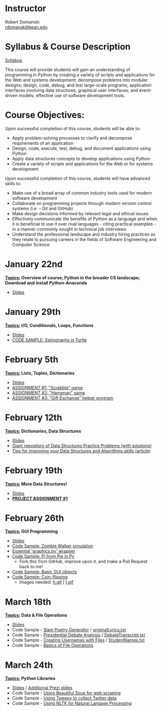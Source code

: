 # Instructor

Robert Domanski<br>
<a href="mailto:rdomansk@kean.edu">rdomansk@kean.edu</a>


# Syllabus & Course Description

<a href="https://drive.google.com/file/d/1xfeF65X9mVsB-IBsYOCNgWyeFaLHCMYO/view?usp=sharing">Syllabus</a>

This course will provide students will gain an understanding of programming in Python by creating a variety of scripts and applications for the Web and systems development; decompose problems into modular designs; design, code, debug, and test large-scale programs; application interfaces involving data structures, graphical user interfaces; and event-driven models; effective use of software development tools.


# Course Objectives:  

Upon successful completion of this course, students will be able to:
- Apply problem-solving processes to clarify and decompose requirements of an application
- Design, code, execute, test, debug, and document applications using Python
- Apply data structures concepts to develop applications using Python
- Create a variety of scripts and applications for the Web or for systems development

Upon successful completion of this course, students will have advanced skills to:
- Make use of a broad array of common industry tools used for modern software development
- Collaborate on programming projects through modern version control systems (i.e. – Git and GitHub)
- Make design decisions informed by relevant legal and ethical issues
- Effectively communicate the benefits of Python as a language and when it is beneficial to use it over rival languages - citing practical examples - in a manner commonly sought in technical job interviews
- Understand the professional landscape and industry hiring practices as they relate to pursuing careers in the fields of Software Engineering and Computer Science



# January 22nd

<b><u>Topics:</u>  Overview of course; Python in the broader CS landscape; Download and install Python-Anaconda</b>
- <a href="https://drive.google.com/file/d/1hf0Iv1BbIUzDlCK5DfoWTYX2O-eW0t7G/view?usp=sharing">Slides</a>


# January 29th

<b><u>Topics:</u> I/O, Conditionals, Loops, Functions</b>
- <a href="https://drive.google.com/file/d/1N-mTPuF_8oZOm1FOKF4dEbEqmyUZEUEb/view?usp=sharing">Slides</a>
- <a href="https://drive.google.com/file/d/1bxLqwqNPp6mIhjMn_KdFtwdBVHaFWof-/view?usp=sharing">CODE SAMPLE: Spirographs in Turtle</a>


# February 5th

<b><u>Topics:</u> Lists, Tuples, Dictionaries</b>
- <a href="https://drive.google.com/file/d/1mOanK25BZ_jPxDhriNWAZRvECWbR_UIW/view?usp=sharing">Slides</a>
- <a href="https://drive.google.com/file/d/1KkxCv4GvbIoXp9yj3lvm0f79HiIL6ALf/view?usp=sharing">ASSIGNMENT #1: "Scrabble" game</a>
- <a href="https://drive.google.com/file/d/16WhNz9fI0usP3o-EAda0SyKXUYs852PV/view?usp=sharing">ASSIGNMENT #2: "Hangman" game</a>
- <a href="https://drive.google.com/file/d/1ie2iJef4_YhGncdrE66JJI0wrWQl8s8P/view?usp=sharing">ASSIGNMENT #3: "Gift Exchange" helper program</a>


# February 12th

<b><u>Topics:</u> Dictionaries, Data Structures</b>
- <a href="https://drive.google.com/file/d/1MxJrQ2Fw67gv_t6CtVDsW85WSg_aSOkp/view?usp=sharing">Slides</a>
- <a href="https://github.com/NYC-TTP/Data-Structures-Algorithms/blob/master/README.md">Giant repository of Data Structures Practice Problems (with solutions)
- <a href="https://medium.com/@fabianterh/how-to-improve-your-data-structures-algorithms-and-problem-solving-skills-af50971cba60">Tips for improving your Data Structures and Algorithms skills (article)</a>


# February 19th

<b><u>Topics:</u>  More Data Structures!</b>
- <a href="https://drive.google.com/file/d/159u_pNx-4BdH-KM40J96Nrao2GAMmfrc/view?usp=sharing">Slides</a>
- <b><a href="https://drive.google.com/file/d/1ou3lKj5E8HVHzMflIkYJcptDTIZKgGmU/view?usp=sharing">PROJECT ASSIGNMENT #1</a></b>


# February 26th

<b><u>Topics:</u>  GUI Programming</b>
- <a href="https://drive.google.com/file/d/1hCk0nAVTZsvnvNZoBxA6B3O1nJ73-jzf/view?usp=sharing">Slides</a>
- <a href="https://drive.google.com/file/d/1Z6037bkT0-WcSrFKWYDx8raumzzGSsOw/view?usp=sharing">Code Sample:  Zombie Walker simulation</a>
- <a href="https://drive.google.com/file/d/10WV7Lqw9CgZxsmPLoDz7tXzVYMfNbrwa/view?usp=sharing">Essential 'graphics.py' wrapper</a>
- <a href="https://github.com/RobbieD2R2/Pi-from-Pie-in-Py">Code Sample:  Pi from Pie in Py</a>
  - Fork this from GitHub, improve upon it, and make a Pull Request back to me!
- <a href="https://drive.google.com/file/d/1MMFKhMN6rjsmFQAaUwqJJAIE1H6v2CRu/view?usp=sharing">Code Sample:  Basic GUI objects</a>
- <a href="https://drive.google.com/file/d/1xzyeJh3oJJBQ0ZazbalCulpxDr6O9Bhq/view?usp=sharing">Code Sample:  Coin-flipping</a>
  - Images needed:  <a href="https://drive.google.com/file/d/1I9JcnqkQADf2Ws53fInMVhn5LeoRQoNk/view?usp=sharing">h.gif</a>  |  <a href="https://drive.google.com/open?id=1PcAmWB22tb6XSh8jM5w0toCfas-2JL3A">t.gif</a>


# March 18th

<b><u>Topics:</u>  Data & File Operations</b>
- <a href="https://drive.google.com/file/d/19Bqhmko8VGMZNVN7QnYy4sEgHO4Vydt7/view?usp=sharing">Slides</a>
- Code Sample - <a href="https://drive.google.com/open?id=1Opm70t4wOUBWMWcx2QsbIn6GQcBYes3c">Slam Poetry Generator</a>  /  <a href="https://drive.google.com/open?id=16U-QMHpZ9BsOk_oXnTSN9zVev60Lv3DM">originalLyrics.txt</a>
- Code Sample - <a href="https://drive.google.com/open?id=1H43UHGNR7uzaLetKpIQ7oLl-JCS7-uqP">Presidential Debate Analysis</a>  /  <a href="https://drive.google.com/open?id=1ZDVVOzSOba7m8Q_01BQ5Uw5DzoLVp5kI">DebateTranscript.txt</a>
- Code Sample - <a href="https://drive.google.com/open?id=12T_DCkBWN1fq4Qpm0NN70uN-JQ0eDPMa">Creating Usernames with Files</a>  /  <a href="https://drive.google.com/open?id=1HPiwASZ9WexHSMurjBUllwm0PPnpqptw">StudentNames.txt</a>
- Code Sample - <a href="https://drive.google.com/open?id=1q9_Wx0UrBRxwlTus-VskwRpa4-kG593x">Basics of File Operations</a>


# March 24th

<b><u>Topics:</u>  Python Libraries</b>
- <a href="https://drive.google.com/file/d/16sBp95_F4lL3Gah6afyfeYXZsu6rCMGm/view?usp=sharing">Slides</a>  /  <a href="https://prezi.com/v1nzelsezrzo/a-quick-intro-to-python-libraries-and-web-apis/?utm_campaign=share&utm_medium=copy">Additional Prezi slides</a>
- Code Sample - <a href="https://drive.google.com/file/d/1oVF83nIQq8DxaSBWBEToaYGz-BsC8ecX/view?usp=sharing">Using Beautiful Soup for web scraping</a>
- Code Sample - <a href="https://drive.google.com/file/d/1YY51zUueMQxnRL_QyH4KM_jiEkXFuEt2/view?usp=sharing">Using Tweepy to collect Twitter data</a>
- Code Sample - <a href="">Using NLTK for Natural Langage Processing</a>

